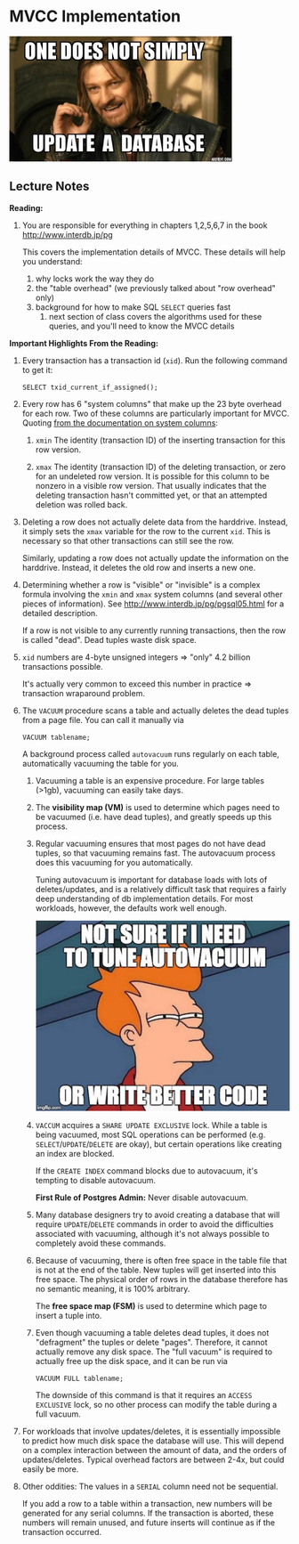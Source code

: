 # MVCC Implementation

<img src=update.jpeg width=400px >

## Lecture Notes

**Reading:**

1. You are responsible for everything in chapters 1,2,5,6,7 in the book <http://www.interdb.jp/pg>

    This covers the implementation details of MVCC.
    These details will help you understand:
    
    1. why locks work the way they do
    1. the "table overhead" (we previously talked about "row overhead" only)
    1. background for how to make SQL `SELECT` queries fast
        1. next section of class covers the algorithms used for these queries,
            and you'll need to know the MVCC details

**Important Highlights From the Reading:**

1. Every transaction has a transaction id (`xid`).
   Run the following command to get it:
   ```
   SELECT txid_current_if_assigned();
   ```

1. Every row has 6 "system columns" that make up the 23 byte overhead for each row.
   Two of these columns are particularly important for MVCC.
   Quoting [from the documentation on system columns](https://www.postgresql.org/docs/13/ddl-system-columns.html):

   1. `xmin`
      The identity (transaction ID) of the inserting transaction for this row version.

   1. `xmax`
      The identity (transaction ID) of the deleting transaction, or zero for an undeleted row version.
      It is possible for this column to be nonzero in a visible row version.
      That usually indicates that the deleting transaction hasn't committed yet, or that an attempted deletion was rolled back.

1. Deleting a row does not actually delete data from the harddrive.
   Instead, it simply sets the `xmax` variable for the row to the current `xid`.
   This is necessary so that other transactions can still see the row.

   Similarly, updating a row does not actually update the information on the harddrive.
   Instead, it deletes the old row and inserts a new one.

1. Determining whether a row is "visible" or "invisible" is a complex formula involving the `xmin` and `xmax` system columns (and several other pieces of information).
   See http://www.interdb.jp/pg/pgsql05.html for a detailed description.

   If a row is not visible to any currently running transactions,
   then the row is called "dead".
   Dead tuples waste disk space.

1. `xid` numbers are 4-byte unsigned integers => "only" 4.2 billion transactions possible.

    It's actually very common to exceed this number in practice => transaction wraparound problem.

1. The `VACUUM` procedure scans a table and actually deletes the dead tuples from a page file.
   You can call it manually via
   ```
   VACUUM tablename;
   ```
   A background process called `autovacuum` runs regularly on each table, automatically vacuuming the table for you. 

    1. Vacuuming a table is an expensive procedure.
        For large tables (>1gb),
        vacuuming can easily take days.

    1. The **visibility map (VM)** is used to determine which pages need to be vacuumed (i.e. have dead tuples), and greatly speeds up this process.

    1. Regular vacuuming ensures that most pages do not have dead tuples, so that vacuuming remains fast.
        The autovacuum process does this vacuuming for you automatically.

        Tuning autovacuum is important for database loads with lots of deletes/updates,
        and is a relatively difficult task that requires a fairly deep understanding of db implementation details.
        For most workloads, however, the defaults work well enough.

        <img src=autovacuum.jpeg />

    1. `VACCUM` acquires a `SHARE UPDATE EXCLUSIVE` lock.
        While a table is being vacuumed,
        most SQL operations can be performed (e.g. `SELECT`/`UPDATE`/`DELETE` are okay),
        but certain operations like creating an index are blocked.

        If the `CREATE INDEX` command blocks due to autovacuum, it's tempting to disable autovacuum.

        **First Rule of Postgres Admin:** Never disable autovacuum.

    1. Many database designers try to avoid creating a database that will require `UPDATE`/`DELETE` commands in order to avoid the difficulties associated with vacuuming,
        although it's not always possible to completely avoid these commands.

    1. Because of vacuuming,
       there is often free space in the table file that is not at the end of the table.
       New tuples will get inserted into this free space.
       The physical order of rows in the database therefore has no semantic meaning,
       it is 100% arbitrary.

       The **free space map (FSM)** is used to determine which page to insert a tuple into.

    1. Even though vacuuming a table deletes dead tuples,
       it does not "defragment" the tuples or delete "pages".
       Therefore, it cannot actually remove any disk space.
       The "full vacuum" is required to actually free up the disk space,
       and it can be run via
       ```
       VACUUM FULL tablename;
       ```
       The downside of this command is that it requires an `ACCESS EXCLUSIVE` lock,
       so no other process can modify the table during a full vacuum.

1. For workloads that involve updates/deletes,
   it is essentially impossible to predict how much disk space the database will use.
   This will depend on a complex interaction between the amount of data, and the orders of updates/deletes.
   Typical overhead factors are between 2-4x,
   but could easily be more.

1. Other oddities:
   The values in a `SERIAL` column need not be sequential.

   If you add a row to a table within a transaction,
   new numbers will be generated for any serial columns.
   If the transaction is aborted,
   these numbers will remain unused,
   and future inserts will continue as if the transaction occurred.
